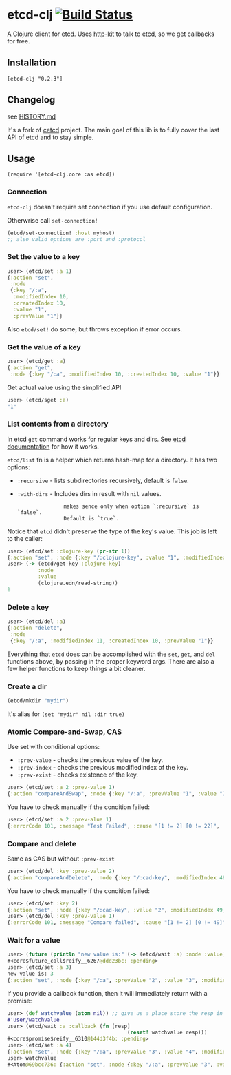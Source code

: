 # etcd-clj [![Build Status](https://travis-ci.org/narma/etcd-clj.svg?branch=master)](https://travis-ci.org/narma/etcd-clj)

A Clojure client for [etcd].
Uses [http-kit] to talk to [etcd], so we get callbacks for free.

## Installation

`[etcd-clj "0.2.3"]`

## Changelog

see [HISTORY.md](https://github.com/narma/etcd-clj/blob/master/HISTORY.md)

It's a fork of [cetcd](https://github.com/dwwoelfel/cetcd) project.
The main goal of this lib is to fully cover the last API of etcd and to stay simple.


## Usage
`(require '[etcd-clj.core :as etcd])`

### Connection

`etcd-clj` doesn't require set connection if you use default configuration.

Otherwrise call `set-connection!`

```clojure
(etcd/set-connection! :host myhost)
;; also valid options are :port and :protocol
```

### Set the value to a key

```clojure
user> (etcd/set :a 1)
{:action "set",
 :node
 {:key "/:a",
  :modifiedIndex 10,
  :createdIndex 10,
  :value "1",
  :prevValue "1"}}
```

Also `etcd/set!` do some, but throws exception if error occurs.


### Get the value of a key

```clojure
user> (etcd/get :a)
{:action "get",
 :node {:key "/:a", :modifiedIndex 10, :createdIndex 10, :value "1"}}
```

Get actual value using the simplified API
```clojure
user> (etcd/sget :a)
"1"
```

### List contents from a directory

In etcd `get` command works for regular keys and dirs.
See [etcd documentation](https://github.com/coreos/etcd/blob/master/Documentation/api.md) for how it works.

`etcd/list` fn is a helper which returns hash-map for a directory.
It has two options:

* `:recursive`     - lists subdirectories recursively, default is `false`.
* `:with-dirs`     - Includes dirs in result with `nil` values.
 
                     makes sence only when option `:recursive` is `false`.
                     Default is `true`.


Notice that `etcd` didn't preserve the type of the key's value. This job is left to the caller:

```clojure
user> (etcd/set :clojure-key (pr-str 1))
{:action "set", :node {:key "/:clojure-key", :value "1", :modifiedIndex 14, :createdIndex 14}
user> (-> (etcd/get-key :clojure-key)
          :node
          :value
          (clojure.edn/read-string))
1

```

### Delete a key

```clojure
user> (etcd/del :a)
{:action "delete",
 :node
 {:key "/:a", :modifiedIndex 11, :createdIndex 10, :prevValue "1"}}
 ```


Everything that `etcd` does can be accomplished with the `set`, `get`, and `del` functions above, by passing in the proper keyword args. There are also a few helper functions to keep things a bit cleaner.


### Create a dir

```clojure
(etcd/mkdir "mydir")
```
It's alias for `(set "mydir" nil :dir true)`


### Atomic Compare-and-Swap, CAS

Use set with conditional options:
* `:prev-value` - checks the previous value of the key.
* `:prev-index` - checks the previous modifiedIndex of the key.
* `:prev-exist` - checks existence of the key.

```clojure
user> (etcd/set :a 2 :prev-value 1)
{:action "compareAndSwap", :node {:key "/:a", :prevValue "1", :value "2", :modifiedIndex 15, :createdIndex 13}}
```

You have to check manually if the condition failed:

```clojure
user> (etcd/set :a 2 :prev-alue 1)
{:errorCode 101, :message "Test Failed", :cause "[1 != 2] [0 != 22]", :index 22}
```

### Compare and delete
Same as CAS but without `:prev-exist`

```clojure
user> (etcd/del :key :prev-value 2)
{:action "compareAndDelete", :node {:key "/:cad-key", :modifiedIndex 48, :createdIndex 47}, :prevNode {:key "/:cad-key", :value "2", :modifiedIndex 47, :createdIndex 47}}
```

You have to check manually if the condition failed:

```clojure
user> (etcd/set :key 2)
{:action "set", :node {:key "/:cad-key", :value "2", :modifiedIndex 49, :createdIndex 49}}
user> (etcd/del :key :prev-value 1)
{:errorCode 101, :message "Compare failed", :cause "[1 != 2] [0 != 49]", :index 49}
```

### Wait for a value

```clojure
user> (future (println "new value is:" (-> (etcd/wait :a) :node :value)))
#<core$future_call$reify__6267@ddd23bc: :pending>
user> (etcd/set :a 3)
new value is: 3
{:action "set", :node {:key "/:a", :prevValue "2", :value "3", :modifiedIndex 16, :createdIndex 16}}
```

If you provide a callback function, then it will immediately return with a promise:

```clojure
user> (def watchvalue (atom nil)) ;; give us a place store the resp in the callback
#'user/watchvalue
user> (etcd/wait :a :callback (fn [resp]
                                       (reset! watchvalue resp)))
#<core$promise$reify__6310@144d3f4b: :pending>
user> (etcd/set :a 4)
{:action "set", :node {:key "/:a", :prevValue "3", :value "4", :modifiedIndex 20, :createdIndex 20}}
user> watchvalue
#<Atom@69bcc736: {:action "set", :node {:key "/:a", :prevValue "3", :value "4", :modifiedIndex 20, :createdIndex 20}}>
```

[etcd]: https://github.com/coreos/etcd
[http-kit]: http://http-kit.org/

